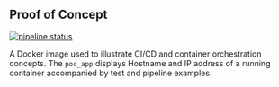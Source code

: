 ## Proof of Concept
[![pipeline status](https://gitlab.com/christianTragesser/docker-poc_app/badges/master/pipeline.svg)](https://gitlab.com/christianTragesser/docker-poc_app/commits/master)

A Docker image used to illustrate CI/CD and container orchestration concepts.  The `poc_app` displays Hostname and IP address of a running container accompanied by test and pipeline examples.